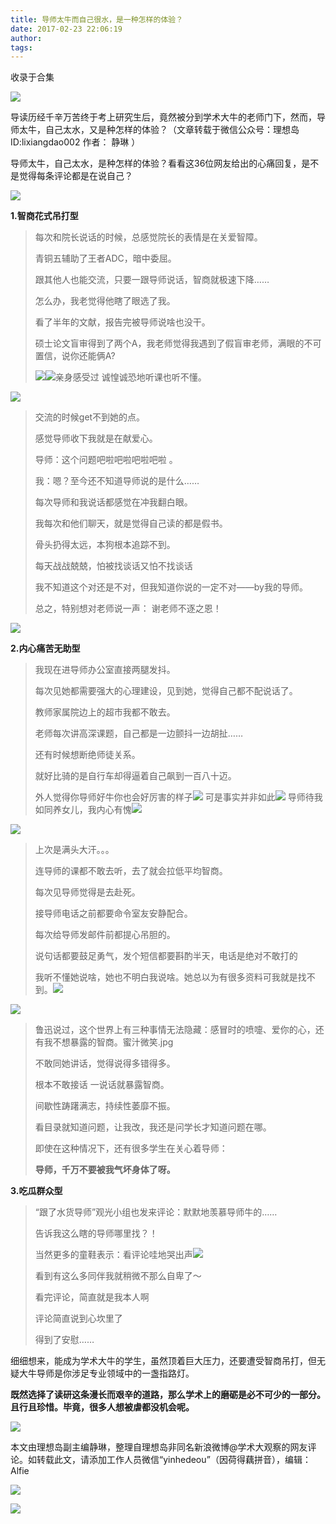 ```yaml
---
title: 导师太牛而自己很水，是一种怎样的体验？
date: 2017-02-23 22:06:19
author: 
tags: 
---
```



收录于合集

![](/images/4449/2.png)

导读历经千辛万苦终于考上研究生后，竟然被分到学术大牛的老师门下，然而，导师太牛，自己太水，又是种怎样的体验？（文章转载于微信公众号：理想岛ID:lixiangdao002
作者： 静琳 ）

  

导师太牛，自己太水，是种怎样的体验？看看这36位网友给出的心痛回复，是不是觉得每条评论都是在说自己？

  

![](/images/4449/3.jpeg)

  

 **1.智商花式吊打型**

  

> 每次和院长说话的时候，总感觉院长的表情是在关爱智障。
>
>  
>
>
> 青铜五辅助了王者ADC，暗中委屈。
>
>  
>
>
> 跟其他人也能交流，只要一跟导师说话，智商就极速下降……
>
> 怎么办，我老觉得他瞎了眼选了我。
>
>  
>
>
> 看了半年的文献，报告完被导师说啥也没干。
>
>  
>
>
> 硕士论文盲审得到了两个A，我老师觉得我遇到了假盲审老师，满眼的不可置信，说你还能俩A?
>
>  
>
>
> ![](/images/4449/4.gif)![](/images/4449/5.gif)亲身感受过 诚惶诚恐地听课也听不懂。

  

<img src='/images/4449/6.jpeg' width='auto' />  

  

> 交流的时候get不到她的点。
>
>  
>
>
> 感觉导师收下我就是在献爱心。
>
>  
>
>
> 导师：这个问题吧啦吧啦吧啦吧啦 。
>
>  
>
>
> 我：嗯？至今还不知道导师说的是什么……
>
>  
>
>
> 每次导师和我说话都感觉在冲我翻白眼。
>
>  
>
>
> 我每次和他们聊天，就是觉得自己读的都是假书。
>
>  
>
>
> 骨头扔得太远，本狗根本追踪不到。
>
>  
>
>
> 每天战战兢兢，怕被找谈话又怕不找谈话
>
>  
>
>
> 我不知道这个对还是不对，但我知道你说的一定不对——by我的导师。
>
> 总之，特别想对老师说一声： 谢老师不逐之恩！

  

  

![](/images/4449/7.png)  

  

  

  

 **2.内心痛苦无助型**

  

> 我现在进导师办公室直接两腿发抖。
>
>  
>
>
> 每次见她都需要强大的心理建设，见到她，觉得自己都不配说话了。  
>
>
>  
>
>
> 教师家属院边上的超市我都不敢去。
>
>  
>
>
> 老师每次讲高深课题，自己都是一边颤抖一边胡扯……
>
>  
>
>
> 还有时候想断绝师徒关系。  
>
>
>  
>
>
> 就好比骑的是自行车却得逼着自己飙到一百八十迈。
>
>  
>
>
> 外人觉得你导师好牛你也会好厉害的样子![](/images/4449/8.png) 可是事实并非如此![](/images/4449/9.gif)
> 导师待我如同养女儿，我内心有愧![](/images/4449/10.gif)

  

  

![](/images/4449/11.jpeg)  

  

  

> 上次是满头大汗。。。
>
> 连导师的课都不敢去听，去了就会拉低平均智商。  
>
>
>  
>
>
> 每次见导师觉得是去赴死。
>
>  
>
>
> 接导师电话之前都要命令室友安静配合。
>
>  
>
>
> 每次给导师发邮件前都提心吊胆的。
>
>  
>
>
> 说句话都要鼓足勇气，发个短信都要斟酌半天，电话是绝对不敢打的
>
>  
>
>
> 我听不懂她说啥，她也不明白我说啥。她总以为有很多资料可我就是找不到。![](/images/4449/12.gif)  
>

  

![](/images/4449/13.jpeg)  

  

  

> 鲁迅说过，这个世界上有三种事情无法隐藏：感冒时的喷嚏、爱你的心，还有我不想暴露的智商。蜜汁微笑.jpg
>
>  
>
>
> 不敢同她讲话，觉得说得多错得多。
>
> 根本不敢接话 一说话就暴露智商。
>
>  
>
>
> 间歇性踌躇满志，持续性萎靡不振。
>
>  
>
>
> 看目录就知道问题，让我改，我还是问学长才知道问题在哪。
>
>  
>
>
> 即使在这种情况下，还有很多学生在关心着导师：
>
>  **导师，千万不要被我气坏身体了呀。**  
>

  

  

  

 **3.吃瓜群众型**

  

> “跟了水货导师”观光小组也发来评论：默默地羡慕导师牛的……
>
>  
>
>
> 告诉我这么瞎的导师哪里找？！
>
>  
>
>
> 当然更多的童鞋表示：看评论哇地哭出声![](/images/4449/14.gif)
>
>  
>
>
> 看到有这么多同伴我就稍微不那么自卑了～  
>
>
>  
>
>
> 看完评论，简直就是我本人啊
>
>  
>
>
> 评论简直说到心坎里了
>
>  
>
>
> 得到了安慰……
>
>  
>

  

  

细细想来，能成为学术大牛的学生，虽然顶着巨大压力，还要遭受智商吊打，但无疑大牛导师是你涉足专业领域中的一盏指路灯。

  

 **既然选择了读研这条漫长而艰辛的道路，那么学术上的磨砺是必不可少的一部分。且行且珍惜。毕竟，很多人想被虐都没机会呢。**

  

  

![](/images/4449/15.png)

  

  

  

本文由理想岛副主编静琳，整理自理想岛非同名新浪微博@学术大观察的网友评论。如转载此文，请添加工作人员微信“yinhedeou”（因荷得藕拼音），编辑：Alfie

  

![](/images/4449/16.jpeg)

![](/images/4449/17.png)

